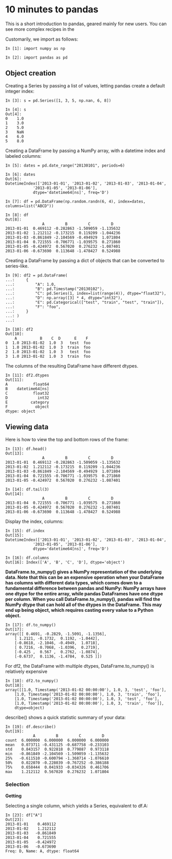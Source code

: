 # 10 minutes to pandas

This is a short introduction to pandas, geared mainly for new users. You can see more complex recipes in the 

Customarily, we import as follows:

    In [1]: import numpy as np

    In [2]: import pandas as pd

## Object creation

Creating a Series by passing a list of values, letting pandas create a default integer index:

    In [3]: s = pd.Series([1, 3, 5, np.nan, 6, 8])

    In [4]: s
    Out[4]: 
    0    1.0
    1    3.0
    2    5.0
    3    NaN
    4    6.0
    5    8.0
    
Creating a DataFrame by passing a NumPy array, with a datetime index and labeled columns:


    In [5]: dates = pd.date_range("20130101", periods=6)

    In [6]: dates
    Out[6]: 
    DatetimeIndex(['2013-01-01', '2013-01-02', '2013-01-03', '2013-01-04',
                '2013-01-05', '2013-01-06'],
                dtype='datetime64[ns]', freq='D')

    In [7]: df = pd.DataFrame(np.random.randn(6, 4), index=dates, columns=list("ABCD"))

    In [8]: df
    Out[8]: 
                    A         B         C         D
    2013-01-01  0.469112 -0.282863 -1.509059 -1.135632
    2013-01-02  1.212112 -0.173215  0.119209 -1.044236
    2013-01-03 -0.861849 -2.104569 -0.494929  1.071804
    2013-01-04  0.721555 -0.706771 -1.039575  0.271860
    2013-01-05 -0.424972  0.567020  0.276232 -1.087401
    2013-01-06 -0.673690  0.113648 -1.478427  0.524988

Creating a DataFrame by passing a dict of objects that can be converted to series-like.

    In [9]: df2 = pd.DataFrame(
    ...:     {
    ...:         "A": 1.0,
    ...:         "B": pd.Timestamp("20130102"),
    ...:         "C": pd.Series(1, index=list(range(4)), dtype="float32"),
    ...:         "D": np.array([3] * 4, dtype="int32"),
    ...:         "E": pd.Categorical(["test", "train", "test", "train"]),
    ...:         "F": "foo",
    ...:     }
    ...: )
    ...: 

    In [10]: df2
    Out[10]: 
        A          B    C  D      E    F
    0  1.0 2013-01-02  1.0  3   test  foo
    1  1.0 2013-01-02  1.0  3  train  foo
    2  1.0 2013-01-02  1.0  3   test  foo
    3  1.0 2013-01-02  1.0  3  train  foo

The columns of the resulting DataFrame have different dtypes.

    In [11]: df2.dtypes
    Out[11]: 
    A           float64
    B    datetime64[ns]
    C           float32
    D             int32
    E          category
    F            object
    dtype: object

## Viewing data

Here is how to view the top and bottom rows of the frame:

    In [13]: df.head()
    Out[13]: 
                    A         B         C         D
    2013-01-01  0.469112 -0.282863 -1.509059 -1.135632
    2013-01-02  1.212112 -0.173215  0.119209 -1.044236
    2013-01-03 -0.861849 -2.104569 -0.494929  1.071804
    2013-01-04  0.721555 -0.706771 -1.039575  0.271860
    2013-01-05 -0.424972  0.567020  0.276232 -1.087401

    In [14]: df.tail(3)
    Out[14]: 
                    A         B         C         D
    2013-01-04  0.721555 -0.706771 -1.039575  0.271860
    2013-01-05 -0.424972  0.567020  0.276232 -1.087401
    2013-01-06 -0.673690  0.113648 -1.478427  0.524988


Display the index, columns:


    In [15]: df.index
    Out[15]: 
    DatetimeIndex(['2013-01-01', '2013-01-02', '2013-01-03', '2013-01-04',
                '2013-01-05', '2013-01-06'],
                dtype='datetime64[ns]', freq='D')

    In [16]: df.columns
    Out[16]: Index(['A', 'B', 'C', 'D'], dtype='object')

__DataFrame.to_numpy() gives a NumPy representation of the underlying data. Note that this can be an expensive operation when your DataFrame has columns with different data types, which comes down to a fundamental difference between pandas and NumPy: NumPy arrays have one dtype for the entire array, while pandas DataFrames have one dtype per column. When you call DataFrame.to_numpy(), pandas will find the NumPy dtype that can hold all of the dtypes in the DataFrame. This may end up being object, which requires casting every value to a Python object.__

    In [17]: df.to_numpy()
    Out[17]: 
    array([[ 0.4691, -0.2829, -1.5091, -1.1356],
        [ 1.2121, -0.1732,  0.1192, -1.0442],
        [-0.8618, -2.1046, -0.4949,  1.0718],
        [ 0.7216, -0.7068, -1.0396,  0.2719],
        [-0.425 ,  0.567 ,  0.2762, -1.0874],
        [-0.6737,  0.1136, -1.4784,  0.525 ]])

For df2, the DataFrame with multiple dtypes, DataFrame.to_numpy() is relatively expensive

    In [18]: df2.to_numpy()
    Out[18]: 
    array([[1.0, Timestamp('2013-01-02 00:00:00'), 1.0, 3, 'test', 'foo'],
        [1.0, Timestamp('2013-01-02 00:00:00'), 1.0, 3, 'train', 'foo'],
        [1.0, Timestamp('2013-01-02 00:00:00'), 1.0, 3, 'test', 'foo'],
        [1.0, Timestamp('2013-01-02 00:00:00'), 1.0, 3, 'train', 'foo']],
        dtype=object)

describe() shows a quick statistic summary of your data:

    In [19]: df.describe()
    Out[19]: 
                A         B         C         D
    count  6.000000  6.000000  6.000000  6.000000
    mean   0.073711 -0.431125 -0.687758 -0.233103
    std    0.843157  0.922818  0.779887  0.973118
    min   -0.861849 -2.104569 -1.509059 -1.135632
    25%   -0.611510 -0.600794 -1.368714 -1.076610
    50%    0.022070 -0.228039 -0.767252 -0.386188
    75%    0.658444  0.041933 -0.034326  0.461706
    max    1.212112  0.567020  0.276232  1.071804

### Selection

__Getting__

Selecting a single column, which yields a Series, equivalent to df.A:

    In [23]: df["A"]
    Out[23]: 
    2013-01-01    0.469112
    2013-01-02    1.212112
    2013-01-03   -0.861849
    2013-01-04    0.721555
    2013-01-05   -0.424972
    2013-01-06   -0.673690
    Freq: D, Name: A, dtype: float64